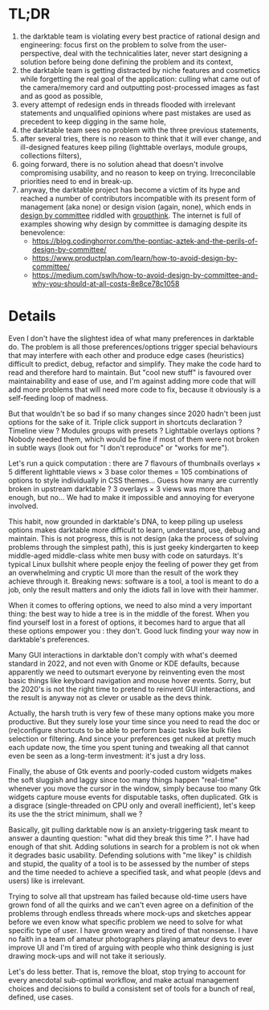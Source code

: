 # TL;DR

1. the darktable team is violating every best practice of rational design and engineering: focus first on the problem to solve from the user-perspective, deal with the technicalities later, never start designing a solution before being done defining the problem and its context,
2. the darktable team is getting distracted by niche features and cosmetics while forgetting the real goal of the application: culling what came out of the camera/memory card and outputting post-processed images as fast and as good as possible,
3. every attempt of redesign ends in threads flooded with irrelevant statements and unqualified opinions where past mistakes are used as precedent to keep digging in the same hole,
3. the darktable team sees no problem with the three previous statements,
4. after several tries, there is no reason to think that it will ever change, and ill-designed features keep piling (lighttable overlays, module groups, collections filters),
5. going forward, there is no solution ahead that doesn't involve compromising usability, and no reason to keep on trying. Irreconcilable priorities need to end in break-up.
6. anyway, the darktable project has become a victim of its hype and reached a number of contributors incompatible with its present form of management (aka none) or design vision (again, none), which ends in [design by committee](https://en.wikipedia.org/wiki/Design_by_committee) riddled with [groupthink](https://en.wikipedia.org/wiki/Groupthink). The internet is full of examples showing why design by committee is damaging despite its benevolence:
   * https://blog.codinghorror.com/the-pontiac-aztek-and-the-perils-of-design-by-committee/
   * https://www.productplan.com/learn/how-to-avoid-design-by-committee/
   * https://medium.com/swlh/how-to-avoid-design-by-committee-and-why-you-should-at-all-costs-8e8ce78c1058

# Details

Even I don't have the slightest idea of what many preferences in darktable do. The problem is all those preferences/options trigger special behaviours that may interfere with each other and produce edge cases (heuristics) difficult to predict, debug, refactor and simplify. They make the code hard to read and therefore hard to maintain. But "cool new stuff" is favoured over maintainability and ease of use, and I'm against adding more code that will add more problems that will need more code to fix, because it obviously is a self-feeding loop of madness.

But that wouldn't be so bad if so many changes since 2020 hadn't been just options for the sake of it. Triple click support in shortcuts declaration ? Timeline view ? Modules groups with presets ? Lighttable overlays options ? Nobody needed them, which would be fine if most of them were not broken in subtle ways (look out for "I don't reproduce" or "works for me").

Let's run a quick computation : there are 7 flavours of thumbnails overlays × 5 different lighttable views × 3 base color themes = 105 combinations of options to style individually in CSS themes… Guess how many are currently broken in upstream darktable ? 3 overlays × 3 views was more than enough, but no… We had to make it impossible and annoying for everyone involved.

This habit, now grounded in darktable's DNA, to keep piling up useless options makes darktable more difficult to learn, understand, use, debug and maintain. This is not progress, this is not design (aka the process of solving problems through the simplest path), this is just geeky kindergarten to keep middle-aged middle-class white men busy with code on saturdays. It's typical Linux bullshit where people enjoy the feeling of power they get from an overwhelming and cryptic UI more than the result of the work they achieve through it. Breaking news: software is a tool, a tool is meant to do a job, only the result matters and only the idiots fall in love with their hammer.

When it comes to offering options, we need to also mind a very important thing: the best way to hide a tree is in the middle of the forest. When you find yourself lost in a forest of options, it becomes hard to argue that all these options empower you : they don't. Good luck finding your way now in darktable's preferences.

Many GUI interactions in darktable don't comply with what's deemed standard in 2022, and not even with Gnome or KDE defaults, because apparently we need to outsmart everyone by reinventing even the most basic things like keyboard navigation and mouse hover events. Sorry, but the 2020's is not the right time to pretend to reinvent GUI interactions, and the result is anyway not as clever or usable as the devs think.

Actually, the harsh truth is very few of these many options make you more productive. But they surely lose your time since you need to read the doc or (re)configure shortcuts to be able to perform basic tasks like bulk files selection or filtering. And since your preferences get nuked at pretty much each update now, the time you spent tuning and tweaking all that cannot even be seen as a long-term investment: it's just a dry loss.

Finally, the abuse of Gtk events and poorly-coded custom widgets makes the soft sluggish and laggy since too many things happen "real-time" whenever you move the cursor in the window, simply because too many Gtk widgets capture mouse events for disputable tasks, often duplicated. Gtk is a disgrace (single-threaded on CPU only and overall inefficient), let's keep its use the the strict minimum, shall we ?

Basically, git pulling darktable now is an anxiety-triggering task meant to answer a daunting question: "what did they break this time ?". I have had enough of that shit. Adding solutions in search for a problem is not ok when it degrades basic usability. Defending solutions with "me likey" is childish and stupid, the quality of a tool is to be assessed by the number of steps and the time needed to achieve a specified task, and what people (devs and users) like is irrelevant.

Trying to solve all that upstream has failed because old-time users have grown fond of all the quirks and we can't even agree on a definition of the problems through endless threads where mock-ups and sketches appear before we even know what specific problem we need to solve for what specific type of user. I have grown weary and tired of that nonsense. I have no faith in a team of amateur photographers playing amateur devs to ever improve UI and I'm tired of arguing with people who think designing is just drawing mock-ups and will not take it seriously.

Let's do less better. That is, remove the bloat, stop trying to account for every anecdotal sub-optimal workflow, and make actual management choices and decisions to build a consistent set of tools for a bunch of real, defined, use cases.